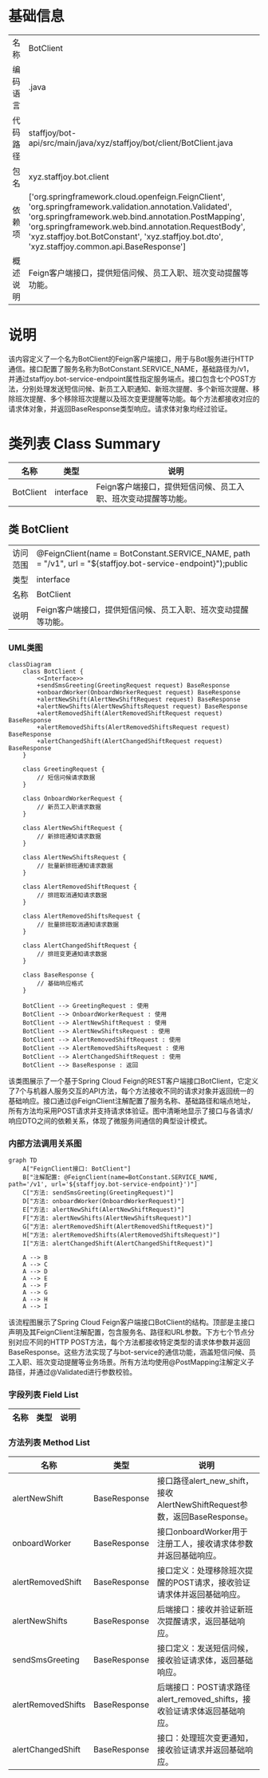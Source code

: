 # 基础信息

|      |      |
|------|------|
| 名称 | BotClient |
| 编码语言 | .java |
| 代码路径 | staffjoy/bot-api/src/main/java/xyz/staffjoy/bot/client/BotClient.java |
| 包名 | xyz.staffjoy.bot.client |
| 依赖项 | ['org.springframework.cloud.openfeign.FeignClient', 'org.springframework.validation.annotation.Validated', 'org.springframework.web.bind.annotation.PostMapping', 'org.springframework.web.bind.annotation.RequestBody', 'xyz.staffjoy.bot.BotConstant', 'xyz.staffjoy.bot.dto', 'xyz.staffjoy.common.api.BaseResponse'] |
| 概述说明 | Feign客户端接口，提供短信问候、员工入职、班次变动提醒等功能。 |

# 说明

该内容定义了一个名为BotClient的Feign客户端接口，用于与Bot服务进行HTTP通信。接口配置了服务名称为BotConstant.SERVICE_NAME，基础路径为/v1，并通过staffjoy.bot-service-endpoint属性指定服务端点。接口包含七个POST方法，分别处理发送短信问候、新员工入职通知、新班次提醒、多个新班次提醒、移除班次提醒、多个移除班次提醒以及班次变更提醒等功能。每个方法都接收对应的请求体对象，并返回BaseResponse类型响应。请求体对象均经过验证。

# 类列表 Class Summary

| 名称   | 类型  | 说明 |
|-------|------|-------------|
| BotClient | interface | Feign客户端接口，提供短信问候、员工入职、班次变动提醒等功能。 |



## 类 BotClient

|      |      |
|------|------|
| 访问范围 | @FeignClient(name = BotConstant.SERVICE_NAME, path = "/v1", url = "${staffjoy.bot-service-endpoint}");public |
| 类型 | interface |
| 名称 | BotClient |
| 说明 | Feign客户端接口，提供短信问候、员工入职、班次变动提醒等功能。 |


### UML类图

```mermaid
classDiagram
    class BotClient {
        <<Interface>>
        +sendSmsGreeting(GreetingRequest request) BaseResponse
        +onboardWorker(OnboardWorkerRequest request) BaseResponse
        +alertNewShift(AlertNewShiftRequest request) BaseResponse
        +alertNewShifts(AlertNewShiftsRequest request) BaseResponse
        +alertRemovedShift(AlertRemovedShiftRequest request) BaseResponse
        +alertRemovedShifts(AlertRemovedShiftsRequest request) BaseResponse
        +alertChangedShift(AlertChangedShiftRequest request) BaseResponse
    }

    class GreetingRequest {
        // 短信问候请求数据
    }

    class OnboardWorkerRequest {
        // 新员工入职请求数据
    }

    class AlertNewShiftRequest {
        // 新排班通知请求数据
    }

    class AlertNewShiftsRequest {
        // 批量新排班通知请求数据
    }

    class AlertRemovedShiftRequest {
        // 排班取消通知请求数据
    }

    class AlertRemovedShiftsRequest {
        // 批量排班取消通知请求数据
    }

    class AlertChangedShiftRequest {
        // 排班变更通知请求数据
    }

    class BaseResponse {
        // 基础响应格式
    }

    BotClient --> GreetingRequest : 使用
    BotClient --> OnboardWorkerRequest : 使用
    BotClient --> AlertNewShiftRequest : 使用
    BotClient --> AlertNewShiftsRequest : 使用
    BotClient --> AlertRemovedShiftRequest : 使用
    BotClient --> AlertRemovedShiftsRequest : 使用
    BotClient --> AlertChangedShiftRequest : 使用
    BotClient --> BaseResponse : 返回
```

该类图展示了一个基于Spring Cloud Feign的REST客户端接口BotClient，它定义了7个与机器人服务交互的API方法，每个方法接收不同的请求对象并返回统一的基础响应。接口通过@FeignClient注解配置了服务名称、基础路径和端点地址，所有方法均采用POST请求并支持请求体验证。图中清晰地显示了接口与各请求/响应DTO之间的依赖关系，体现了微服务间通信的典型设计模式。


### 内部方法调用关系图

```mermaid
graph TD
    A["FeignClient接口: BotClient"]
    B["注解配置: @FeignClient(name=BotConstant.SERVICE_NAME, path='/v1', url='${staffjoy.bot-service-endpoint}')"]
    C["方法: sendSmsGreeting(GreetingRequest)"]
    D["方法: onboardWorker(OnboardWorkerRequest)"]
    E["方法: alertNewShift(AlertNewShiftRequest)"]
    F["方法: alertNewShifts(AlertNewShiftsRequest)"]
    G["方法: alertRemovedShift(AlertRemovedShiftRequest)"]
    H["方法: alertRemovedShifts(AlertRemovedShiftsRequest)"]
    I["方法: alertChangedShift(AlertChangedShiftRequest)"]

    A --> B
    A --> C
    A --> D
    A --> E
    A --> F
    A --> G
    A --> H
    A --> I
```

该流程图展示了Spring Cloud Feign客户端接口BotClient的结构。顶部是主接口声明及其FeignClient注解配置，包含服务名、路径和URL参数。下方七个节点分别对应不同的HTTP POST方法，每个方法都接收特定类型的请求体参数并返回BaseResponse。这些方法实现了与bot-service的通信功能，涵盖短信问候、员工入职、班次变动提醒等业务场景。所有方法均使用@PostMapping注解定义子路径，并通过@Validated进行参数校验。

### 字段列表 Field List

| 名称  | 类型  | 说明 |
|-------|-------|------|

### 方法列表 Method List

| 名称  | 类型  | 说明 |
|-------|-------|------|
| alertNewShift | BaseResponse | 接口路径alert_new_shift，接收AlertNewShiftRequest参数，返回BaseResponse。 |
| onboardWorker | BaseResponse | 接口onboardWorker用于注册工人，接收请求体参数并返回基础响应。 |
| alertRemovedShift | BaseResponse | 接口定义：处理移除班次提醒的POST请求，接收验证请求体并返回基础响应。 |
| alertNewShifts | BaseResponse | 后端接口：接收并验证新班次提醒请求，返回基础响应。 |
| sendSmsGreeting | BaseResponse | 接口定义：发送短信问候，接收验证请求体，返回基础响应。 |
| alertRemovedShifts | BaseResponse | 后端接口：POST请求路径alert_removed_shifts，接收验证请求体返回基础响应。 |
| alertChangedShift | BaseResponse | 接口：处理班次变更通知，接收验证请求并返回基础响应。 |




